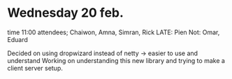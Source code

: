 # Wednesday 20 feb.

time 11:00
attendees; Chaiwon, Amna, Simran, Rick
LATE: Pien
Not: Omar, Eduard

Decided on using dropwizard instead of netty -> easier to use and understand
Working on understanding this new library and trying to make a client server setup.